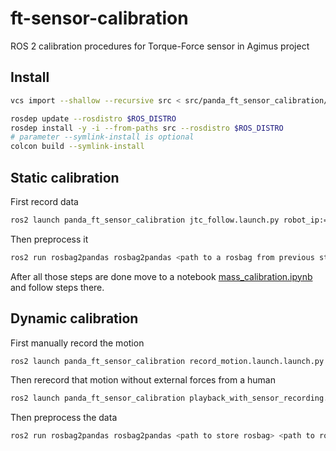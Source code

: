 # ft-sensor-calibration
ROS 2 calibration procedures for Torque-Force sensor in Agimus project

## Install

```bash
vcs import --shallow --recursive src < src/panda_ft_sensor_calibration/dependencies.repos

rosdep update --rosdistro $ROS_DISTRO
rosdep install -y -i --from-paths src --rosdistro $ROS_DISTRO
# parameter --symlink-install is optional
colcon build --symlink-install
```

## Static calibration

First record data

```bash
ros2 launch panda_ft_sensor_calibration jtc_follow.launch.py robot_ip:=<ip of the robot> ft_sensor_ip:=<ip of the ft sensor> output_rosbag_path:=<path to store rosbag>
```

Then preprocess it
```bash
ros2 run rosbag2pandas rosbag2pandas <path to a rosbag from previous step> <path to store parsed data> -s mcap --format parquet
```

After all those steps are done move to a notebook [mass_calibration.ipynb](./notebooks/mass_calibration.ipynb) and follow steps there.

## Dynamic calibration

First manually record the motion

```bash
ros2 launch panda_ft_sensor_calibration record_motion.launch.launch.py robot_ip:=<ip of the robot> ft_sensor_ip:=<ip of the ft sensor> output_rosbag_path:=<path to store a rosbag with manual motion>
```

Then rerecord that motion without external forces from a human
```bash
ros2 launch panda_ft_sensor_calibration playback_with_sensor_recording.launch.launch.launch.py robot_ip:=<ip of the robot> ft_sensor_ip:=<ip of the ft sensor> output_rosbag_path:=<path to store rosbag with replayed> input_rosbag_path:=<path to a rosbag from previous step>
```

Then preprocess the data
```bash
ros2 run rosbag2pandas rosbag2pandas <path to store rosbag> <path to rosbag with replayed motion> -s mcap --format parquet
```
